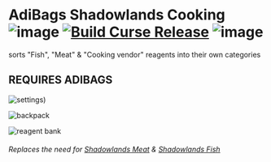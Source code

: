 # AdiBags Shadowlands Cooking  ![image](https://img.shields.io/github/repo-size/N6REJ/AdiBags_Shadowlands_Cooking)  [![Build Curse Release](https://github.com/N6REJ/AdiBags_Shadowlands_Cooking/actions/workflows/action.yml/badge.svg)](https://github.com/N6REJ/AdiBags_Shadowlands_Cooking/actions/workflows/action.yml)  ![image](https://img.shields.io/badge/Supports-Shadowlands-0B68D7)
sorts "Fish", "Meat" & "Cooking vendor" reagents into their own categories


## REQUIRES ADIBAGS
![settings](https://user-images.githubusercontent.com/1850089/139585471-e1c52878-0c36-494b-820c-d732315b60c5.png))

![backpack](https://user-images.githubusercontent.com/1850089/139585364-78377ed1-48e6-4c3a-89c6-785b5cf2dec9.png)

![reagent bank](https://user-images.githubusercontent.com/1850089/139585409-343b4d09-16c5-4d45-9eb8-b3b8ab2dfa70.png)

###### Replaces the need for [Shadowlands Meat](https://www.curseforge.com/wow/addons/adibags-shadowlands-meat) & [Shadowlands Fish](https://www.curseforge.com/wow/addons/adibags-shadowlands-fish)

